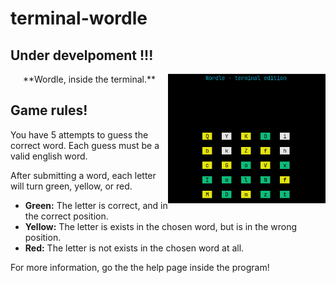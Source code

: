 # terminal-wordle

## Under develpoment !!!

<div align="center">
  **Wordle, inside the terminal.**
  <img align="right" alt="Showcase" width="50%" src="showcase.png" />
</div>

## Game rules!

You have 5 attempts to guess the correct word.
Each guess must be a valid english word.

After submitting a word, each letter will turn green, yellow, or red.

- **Green:** The letter is correct, and in the correct position.
- **Yellow:** The letter is exists in the chosen word, but is in the wrong position.
- **Red:** The letter is not exists in the chosen word at all.

For more information, go the the help page inside the program!